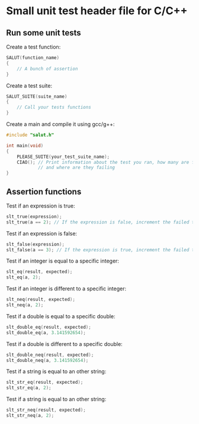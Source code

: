 # Small unit test header file for C/C++

## Run some unit tests

Create a test function:
``` c
SALUT(function_name)
{
    // A bunch of assertion
}
```

Create a test suite:
``` c
SALUT_SUITE(suite_name)
{
    // Call your tests functions
}
```

Create a main and compile it using gcc/g++:
``` c
#include "salut.h"

int main(void)
{
    PLEASE_SUITE(your_test_suite_name);
    CIAO(); // Print information about the test you ran, how many are failing
            // and where are they failing
}
```

## Assertion functions

Test if an expression is true:
``` c
slt_true(expression);
slt_true(a == 2); // If the expression is false, increment the failed test counter
```

Test if an expression is false:
``` c
slt_false(expression);
slt_false(a == 3); // If the expression is true, increment the failed test counter
```

Test if an integer is equal to a specific integer:
``` c
slt_eq(result, expected);
slt_eq(a, 2);
```

Test if an integer is different to a specific integer:
``` c
slt_neq(result, expected);
slt_neq(a, 2);
```

Test if a double is equal to a specific double:
``` c
slt_double_eq(result, expected);
slt_double_eq(a, 3.141592654);
```

Test if a double is different to a specific double:
``` c
slt_double_neq(result, expected);
slt_double_neq(a, 3.141592654);
```

Test if a string is equal to an other string:
``` c
slt_str_eq(result, expected);
slt_str_eq(a, 2);
```

Test if a string is equal to an other string:
``` c
slt_str_neq(result, expected);
slt_str_neq(a, 2);
```
